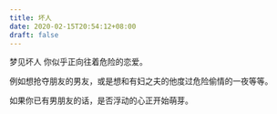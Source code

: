 ```yaml
---
title: 坏人
date: 2020-02-15T20:54:12+08:00
draft: false
---
```


梦见坏人 你似乎正向往着危险的恋爱。

例如想抢夺朋友的男友，或是想和有妇之夫的他度过危险偷情的一夜等等。

如果你已有男朋友的话，是否浮动的心正开始萌芽。

